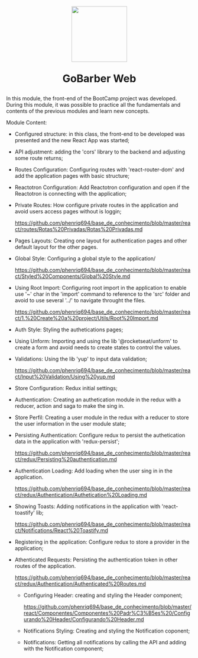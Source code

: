 <h1 align="center">
  <img 
    alt="" src="https://user-images.githubusercontent.com/54601930/85637062-8c925900-b658-11ea-928f-e9b3d69f675b.png" 
    width="150px"
  />

  <p>
    GoBarber Web
  </p>
</h1>

In this module, the front-end of the BootCamp project was developed. During this module, it was possible to practice all the fundamentals and contents of the previous modules and learn new concepts.

Module Content:

- Configured structure: in this class, the front-end to be developed was presented and the new React App was started;

- API adjustment: adding the 'cors' library to the backend and adjusting some route returns;

- Routes Configuration: Configuring routes with 'react-router-dom' and add the application pages with basic structure;

- Reactotron Configuration: Add Reactotron configuration and open if the Reactotron is connecting with the application;

- Private Routes: How configure private routes in the application and avoid users access pages without is loggin; 

  https://github.com/phenriq694/base_de_conhecimento/blob/master/react/routes/Rotas%20Privadas/Rotas%20Privadas.md

- Pages Layouts: Creating one layout for authentication pages and other default layout for the other pages. 

- Global Style: Configuring a global style to the application/

  https://github.com/phenriq694/base_de_conhecimento/blob/master/react/Styled%20Components/Global%20Style.md

- Using Root Import: Configuring root import in the application to enable use '~' char in the 'import' command to reference to the 'src' folder and avoid to use several '../' to navigate throught the files. 

  https://github.com/phenriq694/base_de_conhecimento/blob/master/react/1.%20Create%20a%20project/Utils/Root%20Import.md

- Auth Style: Styling the authetications pages; 

- Using Unform: Importing and using the lib '@rocketseat/unform' to create a form and avoid needs to create states to control the values. 

- Validations: Using the lib 'yup' to input data validation;

  https://github.com/phenriq694/base_de_conhecimento/blob/master/react/Input%20Validation/Using%20yup.md

- Store Configuration: Redux initial settings;

- Authentication: Creating an authetication module in the redux with a reducer, action and saga to make the sing in. 

- Store Perfil: Creating a user module in the redux with a reducer to store the user information in the user module state;

- Persisting Authentication: Configure redux to persist the authetication data in the application with 'redux-persist';

  https://github.com/phenriq694/base_de_conhecimento/blob/master/react/redux/Persisting%20authentication.md

- Authentication Loading: Add loading when the user sing in in the application. 

  https://github.com/phenriq694/base_de_conhecimento/blob/master/react/redux/Authentication/Authetication%20Loading.md

- Showing Toasts: Adding notifications in the application with 'react-toastify' lib;

  https://github.com/phenriq694/base_de_conhecimento/blob/master/react/Notifications/React%20Toastify.md

- Registering in the application: Configure redux to store a provider in the application;

- Athenticated Requests: Persisting the authentication token in other routes of the application. 

  https://github.com/phenriq694/base_de_conhecimento/blob/master/react/redux/Authentication/Authenticated%20Routes.md

  - Configuring Header: creating and styling the Header component;

    https://github.com/phenriq694/base_de_conhecimento/blob/master/react/Componentes/Componentes%20Padr%C3%B5es%20/Configurando%20Header/Configurando%20Header.md

  - Notifications Styling: Creating and styling the Notification coponent; 

  - Notifications:  Getting all notifications by calling the API and adding with the Notification component;